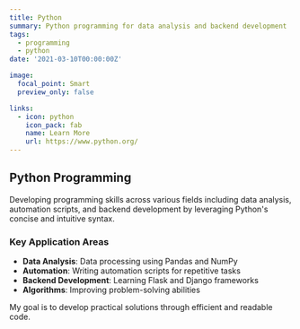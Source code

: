 ```yaml
---
title: Python
summary: Python programming for data analysis and backend development
tags:
  - programming
  - python
date: '2021-03-10T00:00:00Z'

image:
  focal_point: Smart
  preview_only: false

links:
  - icon: python
    icon_pack: fab
    name: Learn More
    url: https://www.python.org/
---
```


## Python Programming

Developing programming skills across various fields including data analysis, automation scripts, and backend development by leveraging Python's concise and intuitive syntax.

### Key Application Areas
- **Data Analysis**: Data processing using Pandas and NumPy
- **Automation**: Writing automation scripts for repetitive tasks
- **Backend Development**: Learning Flask and Django frameworks
- **Algorithms**: Improving problem-solving abilities

My goal is to develop practical solutions through efficient and readable code.
